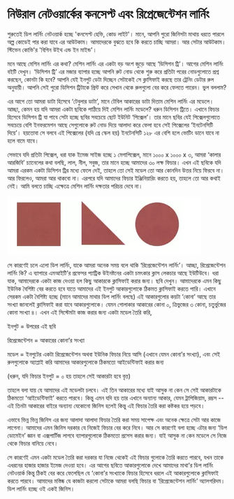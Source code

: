 # নিউরাল নেটওয়ার্কের কনসেপ্ট এবং রিপ্রেজেন্টেশন লার্নিং

শুরুতেই ডিপ লার্নিং নেটওয়ার্ক হচ্ছে 'কনসেপ্ট হেভি, কোড লাইট'। মানে, আপনি পুরো জিনিসটা মাথায় ধরতে পারলে অল্প কোডেই পার করা যাবে এর আউটকাম। আমাদেরকে বুঝতে হবে কি করতে চাচ্ছি আমরা। আর সেটার আউটকাম। স্টিভেন কোভি'র 'বিগিন উইথ এন্ড ইন মাইন্ড'। 

মনে আছে মেশিন লার্নিং এর কথা? মেশিন লার্নিং এর একটা বড় অংশ জুড়ে আছে ‘ডিসিশন ট্রি’। আগের মেশিন লার্নিং বইটি দেখুন। ‘ডিসিশন ট্রি’ এর মজার ব্যাপার হচ্ছে আপনি রুট নোড থেকে শুরু করে প্রতিটা পরের নোডগুলোতে প্রশ্ন করছেন, কোনটা কি হবে? আপনি যেই ইনপুট ডেটা দিচ্ছেন সেটাকেই সে ক্লাসিফাই করছে তার ট্রেনিং ডেটার রুল অনুযায়ী। আপনি সেই পুরো ডিসিশন ট্রিটাকে প্রিন্ট করে সেখান থেকে রুলগুলো বের করে ফেলতে পারেন। ভুল বললাম?


এর আগে তো আমরা ডাটা হিসেবে ‘টেবুলার ডাটা’, মানে টেবিল আকারের ডাটা দিতাম মেশিন লার্নিং এর মডেলে। আচ্ছা, কেমন হয় যদি আমরা একটা ছবিকে পাঠিয়ে দিই মেশিন লার্নিং মডেলে? ধরুন ডিসিশন ট্রিতে। এখানে ফিচার হিসেবে ডিসিশন ট্রি যা পাবে সেটা হচ্ছে ছবির সবচেয়ে ছোট ইউনিট ‘পিক্সেল’। তার মানে ছবির যেই পিক্সেলগুলোতে সবচেয়ে বেশি ইনফরমেশন আছে সেগুলোকে রুট নোড দিয়ে আলাদা করে ফেলা হবে সেই পিক্সেলের ‘ইনটেনসিটি দিয়ে’। হয়তোবা সে বলবে এই পিক্সেলের \(যদি গ্রে স্কেল হয়\) ইনটেনসিটি ১২৮ এর বেশি হলে ভোটিং ডানে যাবে না হলে বামে যাবে। 


সেভাবে যদি প্রতিটা পিক্সেল, ধরা যাক ইমেজ সাইজ হচ্ছে ১ মেগাপিক্সেল, মানে ১০০০ x ১০০০ x ৩, আমরা ‘কালার আরজিবি’ চ্যানেলের কথা বলছি, লাল, নীল, সবুজ, তার মানে হচ্ছে আমাদের ৩০ লক্ষ ফিচার। এখন এই ছবিকে যদি আমরা এরকম একটা ডিসিশন ট্রির মধ্যে ফেলে দেই, তাহলে তো সেই মডেল তো আর কোনদিন উত্তর নিয়ে ফিরবে না। আর ফিরলেও, আমরা আর থাকবো না। এরপরে যদি আমাদের ফিচার ইঞ্জিনিয়ারিং করতে হয়, তাহলে তো আর কথাই নেই। আমি বলতে চাচ্ছি এক্ষেত্রে মেশিন লার্নিং দক্ষতার পরিচয় দেবে না। 

![&#x99A;&#x9BF;&#x9A4;&#x9CD;&#x9B0;: &#x995;&#x9BF;&#x99B;&#x9C1; &#x986;&#x995;&#x9BE;&#x9B0; &#x995;&#x9CD;&#x9B2;&#x9BE;&#x9B8;&#x9BF;&#x9AB;&#x9BE;&#x987; &#x995;&#x9B0;&#x9BE; ](../.gitbook/assets/22.PNG)


সে কারণেই চলে এলো ডিপ লার্নিং, যাকে আমরা অনেক সময় বলে থাকি ‘রিপ্রেজেন্টেশন লার্নিং’। আচ্ছা, রিপ্রেজেন্টেশন লার্নিং কি? এ ব্যাপারে এমআইটি’র প্রফেসর প্যাট্রিক উইনষ্টনের একটা চমৎকার ক্লাস লেকচার আছে ইউটিউবে। ধরা যাক, আমাদেরকে একটা কাজ দেওয়া হল কিছু আকারকে ক্লাসিফাই করার জন্য। ছবি দেখুন। আমাদেরকে এমন কিছু ইউনিক বৈশিষ্ট্য বের করতে হবে যাতে আমাদের এই ইনপুট আকারগুলোকে ঠিকমত ক্লাসিফাই করতে পারি। এখানে সেরকম একটা বৈশিষ্ট্য হচ্ছে \(মানে আমাদের মাথার ডিপ লার্নিং বলছে\) এই আকারগুলোর কয়টা ‘কোনা’ আছে তার সংখ্যা জানলেই ক্লাসিফাই করা যাবে আকারগুলোকে। যেমন গোলাকার আকারের কোনা ০, ত্রিভুজের ৩ কোনা, চতুর্ভুজের কোনা সংখ্যা ৪। এখন এই সিস্টেমটা কাজ করার জন্য একটা মডেল তৈরি করি, 


ইনপুট = উপরের এই ছবি

রিপ্রেজেন্টেশন = আকারের কোনা’র সংখ্যা

মডেল = ইনপুটের একটা রিপ্রেজেন্টেশন অথবা ইউনিক ফিচার নিয়ে আসি \(এখানে যেমন কোনা’র সংখ্যা\), এবং সেই রুলগুলোকে অ্যাপ্লাই করি আমাদের আকারগুলোকে ঠিকমতো আইডেন্টিফাই করার জন্য


\(ধরুন, যদি ফিচার ইনপুট = ০ হয় তাহলে সেই আকারটা হবে বৃত্ত\) 


তাহলে বলা যায় যে আমাদের এই মডেলটা চলবে। এই তিন আকারের মধ্যে যাই আসুক না কেন সে সেই আকারটাকে ঠিকমতো ‘আইডেন্টিফাই’ করতে পারবে। কিন্তু এমন যদি হয় তার এখানে অন্যান্য আকার, যেমন ট্রাপিজিয়াম, রম্ভস -- এই তিনটা আকারের বাইরে অন্যান্য যেকোনো জিনিস হলেই কিন্তু এই ফিচার তৈরি করা কষ্টকর হয়ে পড়বে। 


এভাবে ভিন্ন ভিন্ন জিনিস এর জন্য আলাদা আলাদা ফিচার তৈরি করা সময় সাপেক্ষ এবং অনেক ক্ষেত্রে সেটা আর কাজে লাগেনা। আমাদের এমন জিনিস দরকার যে নিজেই ফিচার বের করে নিবে। আর সে কারণেই বলা হচ্ছে এটার জন্য ‘ডিপ ডোমেইন’ জ্ঞান বা এক্সপার্টিজ লাগবে ব্যাপারগুলোকে ঠিকমতো প্রসেস করার জন্য। যাই আসুক না কেন মডেলে সে নিজে থেকে ফিচার বানিয়ে নেবে। 


সে কারণেই এমন একটা মডেল তৈরি করা দরকার যা নিজে থেকেই এই ফিচার গুলোকে তৈরি করতে পারবে, যখন তাকে এধরনের হাজার হাজার ইমেজ দেওয়া হবে। এর আগের ছবিতে আকারগুলোকে দেখে আমাদের মাথা’র ডিপ লার্নিং নেটওয়ার্ক কিন্তু ঠিকই বের করে ফেলেছিল যে ‘কোনা’র সংখ্যাকে ফিচার হিসেবে ধরলে এই আকারগুলোকে ক্লাসিফাই করতে পারবে। আমাদের মস্তিষ্ক যে কাজটা করলো সেটাকে আমরা বলছি ফিচার বা ‘রিপ্রেজেন্টেশন লার্নিং’ অ্যালগরিদম। ডিপ লার্নিং হচ্ছে ওই একই জিনিস।



